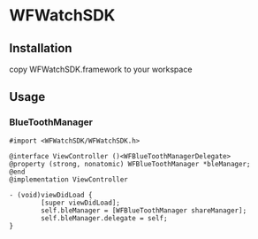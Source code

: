 #  WFWatchSDK

## Installation

copy WFWatchSDK.framework to your workspace

## Usage

### BlueToothManager

```
#import <WFWatchSDK/WFWatchSDK.h>

@interface ViewController ()<WFBlueToothManagerDelegate>
@property (strong, nonatomic) WFBlueToothManager *bleManager;
@end
@implementation ViewController

- (void)viewDidLoad {
        [super viewDidLoad];
        self.bleManager = [WFBlueToothManager shareManager];
        self.bleManager.delegate = self;
}
```
